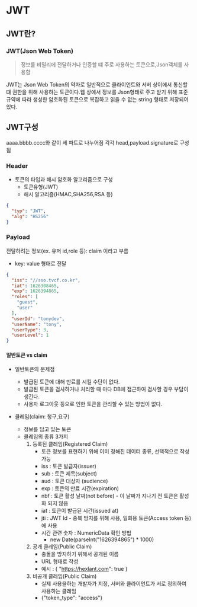 # JWT

## JWT란?

### JWT(Json Web Token)
> 정보를 비밀리에 전달하거나 인증할 떄 주로 사용하는 토큰으로,Json객체를 사용함

JWT는 Json Web Token의 약자로 일반적으로 클라이언트와 서버 상이에서 통신할 떄 권한을 위해 사용하는 토큰이다.웹 상에서 정보를 Json형태로 주고 받기 위해 표준규약에 따라 생성한 암호화된 토큰으로 복잡하고 읽을 수 없는 string 형태로 저장되어있다.


## JWT구성

aaaa.bbbb.cccc와 같이 세 파트로 나누어짐
각각 head,payload.signature로 구성됨

### Header
- 토큰의 타입과 해시 암호화 알고리즘으로 구성
    + 토큰유형(JWT)
    + 해시 알고리즘(HMAC,SHA256,RSA 등)

```json
{
  "typ": "JWT",
  "alg": "HS256"
}
```

### Payload

전달하려는 정보(ex. 유저 id,role 등): claim 이라고 부름
- key: value 형태로 전달

```json
{
  "iss": "//sso.tvcf.co.kr",
  "iat": 1626308465,
  "exp": 1626394865,
  "roles": [
    "guest",
    "user"
  ],
  "userId": "tonydev",
  "userName": "tony",
  "userType": 3,
  "userLevel": 1
}
```

#### 일반토큰 vs claim

- 일반토큰의 문제점
    + 발급된 토큰에 대해 만료를 시킬 수단이 없다.
    + 발급된 토큰을 검사하거나 처리할 때 마다 DB에 접근하여 검사할 경우 부담이 생긴다.
    + 사용자 로그아웃 등으로 인한 토큰을 관리할 수 있는 방법이 없다.

- 클레임(claim: 청구,요구)
    + 정보를 담고 있는 토큰
    + 클레임의 종류 3가지
        1. 등록된 클레임(Registered Claim)
            * 토큰 정보를 표현하기 위해 이미 정해진 데이터 종류, 선택적으로 작성 가능
            * iss : 토큰 발급자(issuer)
            * sub : 토큰 제목(subject)
            * aud : 토큰 대상자 (audience)
            * exp : 토큰의 만료 시간(expiration)
            * nbf : 토큰 활성 날짜(not before) - 이 날짜가 지나기 전 토큰은 활성화 되지 않음
            * iat : 토큰이 발급된 시간(issued at)
            * jti : JWT Id - 중복 방지를 위해 사용, 일회용 토큰(Access token 등)에 사용
            * 시간 관련 숫자 : NumericData 확인 방법
                - new Date(parseInt("1626394865") * 1000)
        2. 공개 클레임(Public Claim)
            * 충돌을 방지하기 위해서 공개된 이름
            * URL 형태로 작성
            * 예시 : { "https://hexlant.com": true }
        3. 비공개 클레임(Public Claim)
            * 실제 사용을하는 개발자가 지정, 서버와 클라이언트가 서로 정의하여 사용하는 클레임
            * {"token_type": "access"}




